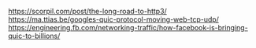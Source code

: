 https://scorpil.com/post/the-long-road-to-http3/
https://ma.ttias.be/googles-quic-protocol-moving-web-tcp-udp/
https://engineering.fb.com/networking-traffic/how-facebook-is-bringing-quic-to-billions/